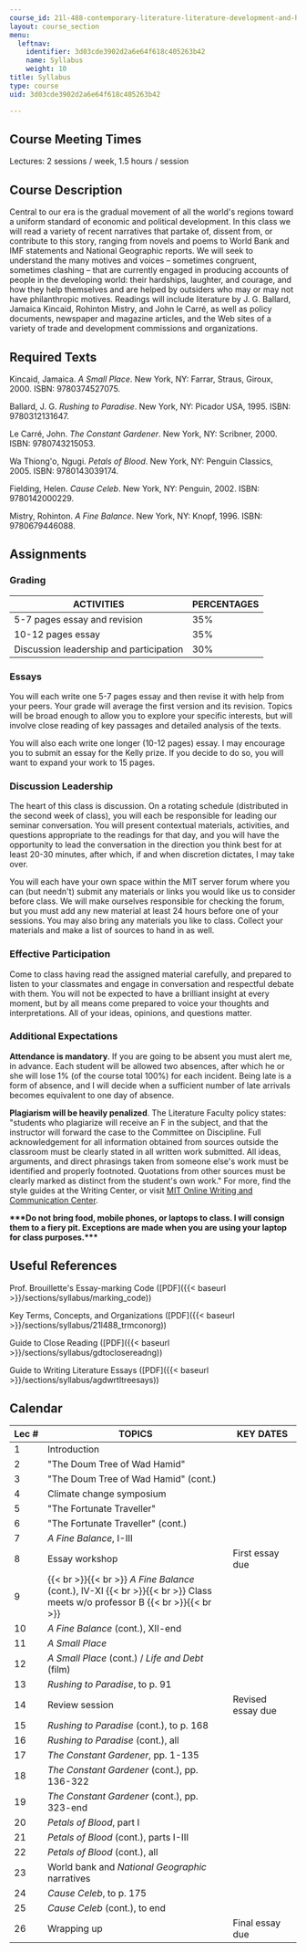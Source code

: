 ```yaml
---
course_id: 21l-488-contemporary-literature-literature-development-and-human-rights-spring-2008
layout: course_section
menu:
  leftnav:
    identifier: 3d03cde3902d2a6e64f618c405263b42
    name: Syllabus
    weight: 10
title: Syllabus
type: course
uid: 3d03cde3902d2a6e64f618c405263b42

---
```


Course Meeting Times
--------------------

Lectures: 2 sessions / week, 1.5 hours / session

Course Description
------------------

Central to our era is the gradual movement of all the world's regions toward a uniform standard of economic and political development. In this class we will read a variety of recent narratives that partake of, dissent from, or contribute to this story, ranging from novels and poems to World Bank and IMF statements and National Geographic reports. We will seek to understand the many motives and voices – sometimes congruent, sometimes clashing – that are currently engaged in producing accounts of people in the developing world: their hardships, laughter, and courage, and how they help themselves and are helped by outsiders who may or may not have philanthropic motives. Readings will include literature by J. G. Ballard, Jamaica Kincaid, Rohinton Mistry, and John le Carré, as well as policy documents, newspaper and magazine articles, and the Web sites of a variety of trade and development commissions and organizations.

Required Texts
--------------

Kincaid, Jamaica. _A Small Place_. New York, NY: Farrar, Straus, Giroux, 2000. ISBN: 9780374527075.

Ballard, J. G. _Rushing to Paradise_. New York, NY: Picador USA, 1995. ISBN: 9780312131647.

Le Carré, John. _The Constant Gardener_. New York, NY: Scribner, 2000. ISBN: 9780743215053.

Wa Thiong'o, Ngugi. _Petals of Blood_. New York, NY: Penguin Classics, 2005. ISBN: 9780143039174.

Fielding, Helen. _Cause Celeb_. New York, NY: Penguin, 2002. ISBN: 9780142000229.

Mistry, Rohinton. _A Fine Balance_. New York, NY: Knopf, 1996. ISBN: 9780679446088.

Assignments
-----------

### Grading

| ACTIVITIES | PERCENTAGES |
| --- | --- |
| 5-7 pages essay and revision | 35% |
| 10-12 pages essay | 35% |
| Discussion leadership and participation | 30% 

### Essays

You will each write one 5-7 pages essay and then revise it with help from your peers. Your grade will average the first version and its revision. Topics will be broad enough to allow you to explore your specific interests, but will involve close reading of key passages and detailed analysis of the texts.

You will also each write one longer (10-12 pages) essay. I may encourage you to submit an essay for the Kelly prize. If you decide to do so, you will want to expand your work to 15 pages.

### Discussion Leadership

The heart of this class is discussion. On a rotating schedule (distributed in the second week of class), you will each be responsible for leading our seminar conversation. You will present contextual materials, activities, and questions appropriate to the readings for that day, and you will have the opportunity to lead the conversation in the direction you think best for at least 20-30 minutes, after which, if and when discretion dictates, I may take over.

You will each have your own space within the MIT server forum where you can (but needn't) submit any materials or links you would like us to consider before class. We will make ourselves responsible for checking the forum, but you must add any new material at least 24 hours before one of your sessions. You may also bring any materials you like to class. Collect your materials and make a list of sources to hand in as well.

### Effective Participation

Come to class having read the assigned material carefully, and prepared to listen to your classmates and engage in conversation and respectful debate with them. You will not be expected to have a brilliant insight at every moment, but by all means come prepared to voice your thoughts and interpretations. All of your ideas, opinions, and questions matter.

### Additional Expectations

**Attendance is mandatory**. If you are going to be absent you must alert me, in advance. Each student will be allowed two absences, after which he or she will lose 1% (of the course total 100%) for each incident. Being late is a form of absence, and I will decide when a sufficient number of late arrivals becomes equivalent to one day of absence.

**Plagiarism will be heavily penalized**. The Literature Faculty policy states: "students who plagiarize will receive an F in the subject, and that the instructor will forward the case to the Committee on Discipline. Full acknowledgement for all information obtained from sources outside the classroom must be clearly stated in all written work submitted. All ideas, arguments, and direct phrasings taken from someone else's work must be identified and properly footnoted. Quotations from other sources must be clearly marked as distinct from the student's own work." For more, find the style guides at the Writing Center, or visit [MIT Online Writing and Communication Center](http://web.mit.edu/writing/index.html).

**\*\*\*Do not bring food, mobile phones, or laptops to class. I will consign them to a fiery pit. Exceptions are made when you are using your laptop for class purposes.\*\*\***

Useful References
-----------------

Prof. Brouillette's Essay-marking Code ([PDF]({{< baseurl >}}/sections/syllabus/marking_code))

Key Terms, Concepts, and Organizations ([PDF]({{< baseurl >}}/sections/syllabus/21l488_trmconorg))

Guide to Close Reading ([PDF]({{< baseurl >}}/sections/syllabus/gdtoclosereadng))

Guide to Writing Literature Essays ([PDF]({{< baseurl >}}/sections/syllabus/agdwrtltreesays))

Calendar
--------

| Lec # | TOPICS | KEY DATES |
| --- | --- | --- |
| 1 | Introduction | &nbsp; |
| 2 | "The Doum Tree of Wad Hamid" | &nbsp; |
| 3 | "The Doum Tree of Wad Hamid" (cont.) | &nbsp; |
| 4 | Climate change symposium | &nbsp; |
| 5 | "The Fortunate Traveller" | &nbsp; |
| 6 | "The Fortunate Traveller" (cont.) | &nbsp; |
| 7 | _A Fine Balance_, I-III | &nbsp; |
| 8 | Essay workshop | First essay due |
| 9 |  {{< br >}}{{< br >}} _A Fine Balance_ (cont.), IV-XI {{< br >}}{{< br >}} Class meets w/o professor B {{< br >}}{{< br >}}  | &nbsp; |
| 10 | _A Fine Balance_ (cont.), XII-end | &nbsp; |
| 11 | _A Small Place_ | &nbsp; |
| 12 | _A Small Place_ (cont.) / _Life and Debt_ (film) | &nbsp; |
| 13 | _Rushing to Paradise_, to p. 91 | &nbsp; |
| 14 | Review session | Revised essay due |
| 15 | _Rushing to Paradise_ (cont.), to p. 168 | &nbsp; |
| 16 | _Rushing to Paradise_ (cont.), all | &nbsp; |
| 17 | _The Constant Gardener_, pp. 1-135 | &nbsp; |
| 18 | _The Constant Gardener_ (cont.), pp. 136-322 | &nbsp; |
| 19 | _The Constant Gardener_ (cont.), pp. 323-end | &nbsp; |
| 20 | _Petals of Blood_, part I | &nbsp; |
| 21 | _Petals of Blood_ (cont.), parts I-III | &nbsp; |
| 22 | _Petals of Blood_ (cont.), all | &nbsp; |
| 23 | World bank and _National Geographic_ narratives | &nbsp; |
| 24 | _Cause Celeb_, to p. 175 | &nbsp; |
| 25 | _Cause Celeb_ (cont.), to end | &nbsp; |
| 26 | Wrapping up | Final essay due